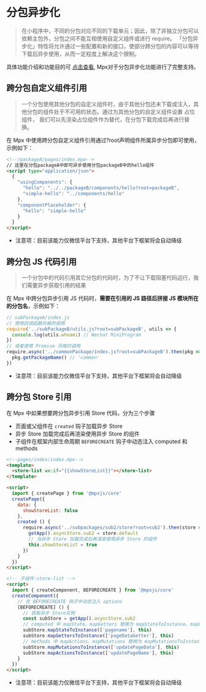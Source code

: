 # 分包异步化

>在小程序中，不同的分包对应不同的下载单元；因此，除了非独立分包可以依赖主包外，分包之间不能互相使用自定义组件或进行 require。
「分包异步化」特性将允许通过一些配置和新的接口，使部分跨分包的内容可以等待下载后异步使用，从而一定程度上解决这个限制。

具体功能介绍和功能目的可 [点击查看](https://developers.weixin.qq.com/miniprogram/dev/framework/subpackages/async.html), Mpx对于分包异步化功能进行了完整支持。

## 跨分包自定义组件引用
>一个分包使用其他分包的自定义组件时，由于其他分包还未下载或注入，其他分包的组件处于不可用的状态。通过为其他分包的自定义组件设置 占位组件，
我们可以先渲染占位组件作为替代，在分包下载完成后再进行替换。
> 
在 Mpx 中使用跨分包自定义组件引用通过?root声明组件所属异步分包即可使用，示例如下：
```html
<!--/packageA/pages/index.mpx-->
// 这里在分包packageA中即可异步使用分包packageB中的hello组件
<script type="application/json">
  {
    "usingComponents": {
      "hello": "../../packageB/components/hello?root=packageB",
      "simple-hello": "../components/hello"
    },
    "componentPlaceholder": {
      "hello": "simple-hello"
    }
  }
</script>
```
- 注意项：目前该能力仅微信平台下支持，其他平台下框架将会自动降级

## 跨分包 JS 代码引用
>一个分包中的代码引用其它分包的代码时，为了不让下载阻塞代码运行，我们需要异步获取引用的结果

在 Mpx 中跨分包异步引用 JS 代码时，**需要在引用的 JS 路径后拼接 JS 模块所在的分包名**，示例如下：
```js
// subPackageA/index.js
// 使用回调函数风格的调用
require('../subPackageB/utils.js?root=subPackageB', utils => {
  console.log(utils.whoami) // Wechat MiniProgram
})
// 或者使用 Promise 风格的调用
require.async('../commonPackage/index.js?root=subPackageB').then(pkg => {
  pkg.getPackageName() // 'common'
})
```
- 注意项：目前该能力仅微信平台下支持，其他平台下框架将会自动降级

## 跨分包 Store 引用
在 Mpx 中如果想要跨分包异步引用 Store 代码，分为三个步骤
- 页面或父组件在 `created` 钩子加载异步 Store
- 异步 Store 加载完成后再渲染使用异步 Store 的组件
- 子组件在框架内部生命周期 `BEFORECREATE` 钩子中动态注入 computed 和 methods
```html
<!--pages/index/index.mpx-->
<template>
  <store-list wx:if="{{showStoreList}}"></store-list>
</template>

<script>
  import { createPage } from '@mpxjs/core'
  createPage({
    data: {
      showStoreList: false
    },
    created () {
      require.async('../subpackages/sub2/store?root=sub2').then(store => {
        getApp().asyncStore.sub2 = store.default
        // 当异步 Store 加载完成后再渲染使用异步 Store 的组件
        this.showStoreList = true
      })
    }
  })
</script>

<!-- 子组件:store-list -->
<script>
  import { createComponent, BEFORECREATE } from '@mpxjs/core'
  createComponent({
    // 在 BEFORECREATE 钩子中动态注入 options
    [BEFORECREATE] () {
      // 获取异步 Store实例
      const subStore = getApp().asyncStore.sub2
      // computed 中 mapState、mapGetters 替换为 mapStateToInstance、mapGettersToInstance，最后一个参数必须传当前 component 实例 this
      subStore.mapStateToInstance(['pagename'], this)
      subStore.mapGettersToInstance(['pageDataGetter'], this)
      // methods 中 mapActions、mapMutations 替换为 mapMutationsToInstance、mapActionsToInstance，最后一个参数必须传当前 component 实例 this
      subStore.mapMutationsToInstance(['updatePageData'], this)
      subStore.mapActionsToInstance(['updatePageName'], this)
    }
  })
</script>
```
- 注意项：目前该能力仅微信平台下支持，其他平台下框架将会自动降级

